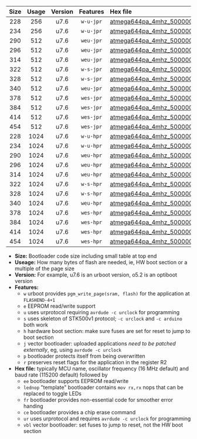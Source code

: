 |Size|Usage|Version|Features|Hex file|
|:-:|:-:|:-:|:-:|:--|
|228|256|u7.6|`w-u-jpr`|[atmega644pa_4mhz_500000bps_ur_vbl.hex](https://raw.githubusercontent.com/stefanrueger/urboot/main//atmega644pa_4mhz_500000bps_ur_vbl.hex)|
|234|256|u7.6|`w-u-jpr`|[atmega644pa_4mhz_500000bps_lednop_ur_vbl.hex](https://raw.githubusercontent.com/stefanrueger/urboot/main//atmega644pa_4mhz_500000bps_lednop_ur_vbl.hex)|
|290|512|u7.6|`weu-jpr`|[atmega644pa_4mhz_500000bps_ee_ur_vbl.hex](https://raw.githubusercontent.com/stefanrueger/urboot/main//atmega644pa_4mhz_500000bps_ee_ur_vbl.hex)|
|296|512|u7.6|`weu-jpr`|[atmega644pa_4mhz_500000bps_ee_lednop_ur_vbl.hex](https://raw.githubusercontent.com/stefanrueger/urboot/main//atmega644pa_4mhz_500000bps_ee_lednop_ur_vbl.hex)|
|314|512|u7.6|`weu-jpr`|[atmega644pa_4mhz_500000bps_ee_lednop_fr_ur_vbl.hex](https://raw.githubusercontent.com/stefanrueger/urboot/main//atmega644pa_4mhz_500000bps_ee_lednop_fr_ur_vbl.hex)|
|322|512|u7.6|`w-s-jpr`|[atmega644pa_4mhz_500000bps_vbl.hex](https://raw.githubusercontent.com/stefanrueger/urboot/main//atmega644pa_4mhz_500000bps_vbl.hex)|
|328|512|u7.6|`w-s-jpr`|[atmega644pa_4mhz_500000bps_lednop_vbl.hex](https://raw.githubusercontent.com/stefanrueger/urboot/main//atmega644pa_4mhz_500000bps_lednop_vbl.hex)|
|340|512|u7.6|`weu-jpr`|[atmega644pa_4mhz_500000bps_ee_lednop_fr_ce_ur_vbl.hex](https://raw.githubusercontent.com/stefanrueger/urboot/main//atmega644pa_4mhz_500000bps_ee_lednop_fr_ce_ur_vbl.hex)|
|378|512|u7.6|`wes-jpr`|[atmega644pa_4mhz_500000bps_ee_vbl.hex](https://raw.githubusercontent.com/stefanrueger/urboot/main//atmega644pa_4mhz_500000bps_ee_vbl.hex)|
|384|512|u7.6|`wes-jpr`|[atmega644pa_4mhz_500000bps_ee_lednop_vbl.hex](https://raw.githubusercontent.com/stefanrueger/urboot/main//atmega644pa_4mhz_500000bps_ee_lednop_vbl.hex)|
|414|512|u7.6|`wes-jpr`|[atmega644pa_4mhz_500000bps_ee_lednop_fr_vbl.hex](https://raw.githubusercontent.com/stefanrueger/urboot/main//atmega644pa_4mhz_500000bps_ee_lednop_fr_vbl.hex)|
|454|512|u7.6|`wes-jpr`|[atmega644pa_4mhz_500000bps_ee_lednop_fr_ce_vbl.hex](https://raw.githubusercontent.com/stefanrueger/urboot/main//atmega644pa_4mhz_500000bps_ee_lednop_fr_ce_vbl.hex)|
|228|1024|u7.6|`w-u-hpr`|[atmega644pa_4mhz_500000bps_ur.hex](https://raw.githubusercontent.com/stefanrueger/urboot/main//atmega644pa_4mhz_500000bps_ur.hex)|
|234|1024|u7.6|`w-u-hpr`|[atmega644pa_4mhz_500000bps_lednop_ur.hex](https://raw.githubusercontent.com/stefanrueger/urboot/main//atmega644pa_4mhz_500000bps_lednop_ur.hex)|
|290|1024|u7.6|`weu-hpr`|[atmega644pa_4mhz_500000bps_ee_ur.hex](https://raw.githubusercontent.com/stefanrueger/urboot/main//atmega644pa_4mhz_500000bps_ee_ur.hex)|
|296|1024|u7.6|`weu-hpr`|[atmega644pa_4mhz_500000bps_ee_lednop_ur.hex](https://raw.githubusercontent.com/stefanrueger/urboot/main//atmega644pa_4mhz_500000bps_ee_lednop_ur.hex)|
|314|1024|u7.6|`weu-hpr`|[atmega644pa_4mhz_500000bps_ee_lednop_fr_ur.hex](https://raw.githubusercontent.com/stefanrueger/urboot/main//atmega644pa_4mhz_500000bps_ee_lednop_fr_ur.hex)|
|322|1024|u7.6|`w-s-hpr`|[atmega644pa_4mhz_500000bps.hex](https://raw.githubusercontent.com/stefanrueger/urboot/main//atmega644pa_4mhz_500000bps.hex)|
|328|1024|u7.6|`w-s-hpr`|[atmega644pa_4mhz_500000bps_lednop.hex](https://raw.githubusercontent.com/stefanrueger/urboot/main//atmega644pa_4mhz_500000bps_lednop.hex)|
|340|1024|u7.6|`weu-hpr`|[atmega644pa_4mhz_500000bps_ee_lednop_fr_ce_ur.hex](https://raw.githubusercontent.com/stefanrueger/urboot/main//atmega644pa_4mhz_500000bps_ee_lednop_fr_ce_ur.hex)|
|378|1024|u7.6|`wes-hpr`|[atmega644pa_4mhz_500000bps_ee.hex](https://raw.githubusercontent.com/stefanrueger/urboot/main//atmega644pa_4mhz_500000bps_ee.hex)|
|384|1024|u7.6|`wes-hpr`|[atmega644pa_4mhz_500000bps_ee_lednop.hex](https://raw.githubusercontent.com/stefanrueger/urboot/main//atmega644pa_4mhz_500000bps_ee_lednop.hex)|
|414|1024|u7.6|`wes-hpr`|[atmega644pa_4mhz_500000bps_ee_lednop_fr.hex](https://raw.githubusercontent.com/stefanrueger/urboot/main//atmega644pa_4mhz_500000bps_ee_lednop_fr.hex)|
|454|1024|u7.6|`wes-hpr`|[atmega644pa_4mhz_500000bps_ee_lednop_fr_ce.hex](https://raw.githubusercontent.com/stefanrueger/urboot/main//atmega644pa_4mhz_500000bps_ee_lednop_fr_ce.hex)|

- **Size:** Bootloader code size including small table at top end
- **Useage:** How many bytes of flash are needed, ie, HW boot section or a multiple of the page size
- **Version:** For example, u7.6 is an urboot version, o5.2 is an optiboot version
- **Features:**
  + `w` urboot provides `pgm_write_page(sram, flash)` for the application at `FLASHEND-4+1`
  + `e` EEPROM read/write support
  + `u` uses urprotocol requiring `avrdude -c urclock` for programming
  + `s` uses skeleton of STK500v1 protocol; `-c urclock` and `-c arduino` both work
  + `h` hardware boot section: make sure fuses are set for reset to jump to boot section
  + `j` vector bootloader: uploaded applications *need to be patched externally*, eg, using `avrdude -c urclock`
  + `p` bootloader protects itself from being overwritten
  + `r` preserves reset flags for the application in the register R2
- **Hex file:** typically MCU name, oscillator frequency (16 MHz default) and baud rate (115200 default) followed by
  + `ee` bootloader supports EEPROM read/write
  + `lednop` "template" bootloader contains `mov rx,rx` nops that can be replaced to toggle LEDs
  + `fr` bootloader provides non-essential code for smoother error handing
  + `ce` bootloader provides a chip erase command
  + `ur` uses urprotocol and requires `avrdude -c urclock` for programming
  + `vbl` vector bootloader: set fuses to jump to reset, not the HW boot section
